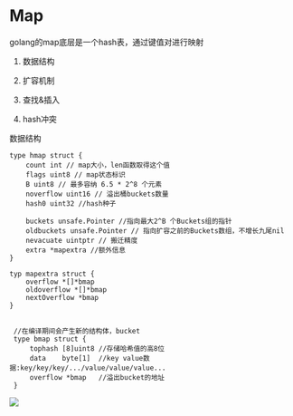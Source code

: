 # Map

golang的map底层是一个hash表，通过键值对进行映射

1. 数据结构

2. 扩容机制

3. 查找&插入

4. hash冲突

数据结构

```
type hmap struct {
    count int // map大小，len函数取得这个值
    flags uint8 // map状态标识
    B uint8 // 最多容纳 6.5 * 2^8 个元素
    noverflow uint16 // 溢出桶buckets数量
    hash0 uint32 //hash种子
    
    buckets unsafe.Pointer //指向最大2^B 个Buckets组的指针
    oldbuckets unsafe.Pointer // 指向扩容之前的Buckets数组，不增长九尾nil
    nevacuate uintptr // 搬迁精度
    extra *mapextra //额外信息
}

typ mapextra struct {
    overflow *[]*bmap
    oldoverflow *[]*bmap
    nextOverflow *bmap
}


 //在编译期间会产生新的结构体，bucket
 type bmap struct {
     tophash [8]uint8 //存储哈希值的高8位
     data    byte[1]  //key value数据:key/key/key/.../value/value/value...
     overflow *bmap   //溢出bucket的地址
 }
```

![](https://store.babyzoo.club/study/hmap.png)
